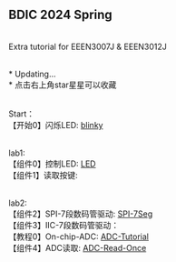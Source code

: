 ## BDIC 2024 Spring

<br> Extra tutorial for EEEN3007J & EEEN3012J

<br> * Updating...
<br> * 点击右上角star星星可以收藏


<br> Start：
    <br>【开始0】闪烁LED: [blinky](./C8051F/Blinky/test.c)

<br> lab1: 
    <br>【组件0】控制LED: [LED](./C8051F/Lab1/led_ctrl.c)
    <br>【组件1】读取按键:

<br> lab2: 
    <br>【组件2】SPI-7段数码管驱动: [SPI-7Seg](./C8051F/Serial7Seg/SPI_7Seg.c)
    <br>【组件3】IIC-7段数码管驱动：
    <br>【教程0】On-chip-ADC: [ADC-Tutorial](./C8051F/ADC/adc.md)
    <br>【组件4】ADC读取: [ADC-Read-Once](./C8051F/ADC/adc.c)
    
